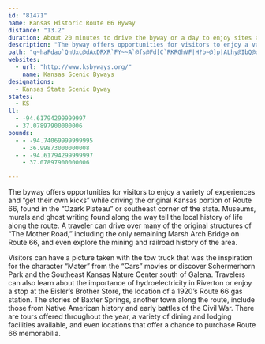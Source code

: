 ```yaml
---
id: "81471"
name: Kansas Historic Route 66 Byway
distance: "13.2"
duration: About 20 minutes to drive the byway or a day to enjoy sites along the byway.
description: "The byway offers opportunities for visitors to enjoy a variety of experiences and “get their own kicks” while driving the original Kansas portion of Route 66, found in the “Ozark Plateau” or southeast corner of the state. Museums, murals and ghost writing found along the way tell the local history of life along the route. A traveler can drive over many of the original structures of “The Mother Road,” including the only remaining Marsh Arch Bridge on Route 66, and even explore the mining and railroad history of the area."
path: "q~haFdao`QnUxc@dAxDRXR`FY~~A`@fs@Fd[C`RKRGhVF|H?b~@]p|ALhy@IbQ@dIHn@IrOAnh@?jGX`HO`Cw@lC{A|CnRdV~gAvhAbCzBlCzBfHdEvCtArDtAbEfAbJdBpBRbKf@dmAgC|CKjKqAxESlHVdM?xsAnE~Pb@bX@nCVvBj@hEnClBjBlExGrDpDhBbA|Bx@lD^dNIfNH"
websites:
  - url: "http://www.ksbyways.org/"
    name: Kansas Scenic Byways
designations:
  - Kansas State Scenic Byway
states:
  - KS
ll:
  - -94.61794299999997
  - 37.07897900000006
bounds:
  - - -94.74069999999995
    - 36.99873000000008
  - - -94.61794299999997
    - 37.07897900000006

---
```


The byway offers opportunities for visitors to enjoy a variety of experiences and “get their own kicks” while driving the original Kansas portion of Route 66, found in the “Ozark Plateau” or southeast corner of the state. Museums, murals and ghost writing found along the way tell the local history of life along the route. A traveler can drive over many of the original structures of “The Mother Road,” including the only remaining Marsh Arch Bridge on Route 66, and even explore the mining and railroad history of the area.

Visitors can have a picture taken with the tow truck that was the inspiration for the character “Mater” from the “Cars” movies or discover Schermerhorn Park and the Southeast Kansas Nature Center south of Galena. Travelers can also learn about the importance of hydroelectricity in Riverton or enjoy a stop at the Eisler’s Brother Store, the location of a 1920’s Route 66 gas station. The stories of Baxter Springs, another town along the route, include those from Native American history and early battles of the Civil War. There are tours offered throughout the year, a variety of dining and lodging facilities available, and even locations that offer a chance to purchase Route 66 memorabilia.
